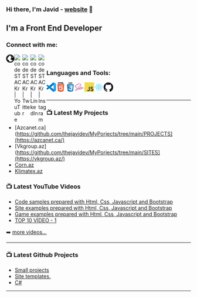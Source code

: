 ### Hi there, I'm Javid - [website] 👋

## I'm a Front End Developer

### Connect with me:

[<img align="left" alt="codeSTACKr.com" width="22px" src="https://raw.githubusercontent.com/iconic/open-iconic/master/svg/globe.svg" />][website]
[<img align="left" alt="codeSTACKr | YouTube" width="22px" src="https://cdn.jsdelivr.net/npm/simple-icons@v3/icons/youtube.svg" />][youtube]
[<img align="left" alt="codeSTACKr | Twitter" width="22px" src="https://cdn.jsdelivr.net/npm/simple-icons@v3/icons/twitter.svg" />][twitter]
[<img align="left" alt="codeSTACKr | LinkedIn" width="22px" src="https://cdn.jsdelivr.net/npm/simple-icons@v3/icons/linkedin.svg" />][linkedin]
[<img align="left" alt="codeSTACKr | Instagram" width="22px" src="https://cdn.jsdelivr.net/npm/simple-icons@v3/icons/instagram.svg" />][instagram]

<br />

### Languages and Tools:

<img align="left" alt="Visual Studio Code" width="26px" src="https://raw.githubusercontent.com/github/explore/80688e429a7d4ef2fca1e82350fe8e3517d3494d/topics/visual-studio-code/visual-studio-code.png" />

<img align="left" alt="HTML5" width="26px" src="https://raw.githubusercontent.com/github/explore/80688e429a7d4ef2fca1e82350fe8e3517d3494d/topics/html/html.png" />
<img align="left" alt="CSS3" width="26px" src="https://raw.githubusercontent.com/github/explore/80688e429a7d4ef2fca1e82350fe8e3517d3494d/topics/css/css.png" />
<img align="left" alt="Sass" width="26px" src="https://raw.githubusercontent.com/github/explore/80688e429a7d4ef2fca1e82350fe8e3517d3494d/topics/sass/sass.png" />
<img align="left" alt="JavaScript" width="26px" src="https://raw.githubusercontent.com/github/explore/80688e429a7d4ef2fca1e82350fe8e3517d3494d/topics/javascript/javascript.png" />
<img align="left" alt="React" width="26px" src="https://raw.githubusercontent.com/github/explore/80688e429a7d4ef2fca1e82350fe8e3517d3494d/topics/react/react.png" />
<img align="left" alt="GitHub" width="26px" src="https://raw.githubusercontent.com/github/explore/78df643247d429f6cc873026c0622819ad797942/topics/github/github.png" />

<br />
<br />

---

### 📺 Latest My Projects

<!-- Github:START -->
- [Azcanet.ca](https://github.com/thejavidev/MyPorjects/tree/main/PROJECTS](https://azcanet.ca/)
- [Vkgroup.az](https://github.com/thejavidev/MyPorjects/tree/main/SITES](https://vkgroup.az/)
- [Corn.az](https://corn.az/)
- [Klimatex.az]([https://corn.az/](https://klimatex.az/))

### 📺 Latest YouTube Videos

<!-- YOUTUBE:START -->
- [Code samples prepared with Html, Css, Javascript and Bootstrap](https://www.youtube.com/watch?v=3yKk4t7OdxM&list=PL8p8jd_OmfzLSVAfZ_zLIMi2IBYY7QAVJ&ab_channel=TheJaviDev)
- [Site examples prepared with Html, Css, Javascript and Bootstrap](https://www.youtube.com/watch?v=IO0wx-dPxYc&list=PL8p8jd_OmfzLAdD7BjMI5UU-0alFRVph_)
- [Game examples prepared with Html, Css, Javascript and Bootstrap](https://www.youtube.com/watch?v=bFpVMVIfPCY&list=PL8p8jd_OmfzKC0j506BJzmsld2uphMLME)
- [TOP 10 VİDEO - 1](https://www.youtube.com/watch?v=6MlTpxWmv4g&list=PL8p8jd_OmfzLdmfd8-qhrJT93cCQYuxlP&ab_channel=TheJaviDev)
<!-- YOUTUBE:END -->

➡️ [more videos...](https://www.youtube.com/c/TheJaviDev/videos)

---

### 📺 Latest Github Projects

<!-- Github:START -->
- [Small projects](https://github.com/thejavidev/MyPorjects/tree/main/PROJECTS)
- [Site templates.](https://github.com/thejavidev/MyPorjects/tree/main/SITES)
- [C#](https://github.com/thejavidev/MyPorjects/tree/main/C%23)

<!-- Github:END -->

---


[website]: https://cavidan.info/
[twitter]: https://twitter.com/javidation
[youtube]: https://www.youtube.com/c/TheJaviDev/videos
[instagram]: https://www.instagram.com/javidation/
[linkedin]: https://www.linkedin.com/in/cavidan-ismayilov-002332183/

